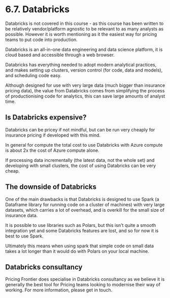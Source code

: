 # 6.7. Databricks

Databricks is not covered in this course - as this course has been written to be relatively vendor/platform agnostic to be relevant to as many analysts as possible. However it is worth mentioning as it the easiest way for pricing teams to put code into production.

Databricks is an all-in-one data engineering and data science platform, it is cloud based and accessible through a web browser.

Databricks has everything needed to adopt modern analytical practices, and makes setting up clusters, version control (for code, data and models), and scheduling code easy.

Although designed for use with very large data (much bigger than insurance pricing data), the value from Databricks comes from simplifying the process of productionising code for analytics, this can save large amounts of analyst time. 

## Is Databricks expensive?

Databricks can be pricey if not mindful, but can be run very cheaply for insurance pricing if developed with this mind. 

In general for compute the total cost to use Databricks with Azure compute is about 2x the cost of Azure compute alone.

If processing data incrementally (the latest data, not the whole set) and developing with small clusters, the cost of using Databricks can be very cheap. 

## The downside of Databricks

One of the main drawbacks is that Databricks is designed to use Spark (a Dataframe library for running code on a cluster of machines) with very large datasets, which carries a lot of overhead, and is overkill for the small size of insurance data. 

It is possible to use libraries such as Polars, but this isn't quite a smooth integration yet and some Databricks features are lost, and so for now it is best to use Spark. 

Ultimately this means when using spark that simple code on small data takes a lot longer than it would do with Polars on your local machine.

## Databricks consultancy

Pricing Frontier does specialise in Databricks consultancy as we believe it is generally the best tool for Pricing teams looking to modernise their way of working. For more information, please get in touch.